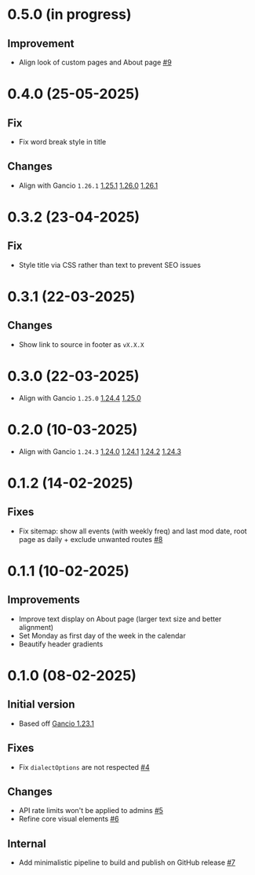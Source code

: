 # 0.5.0 (in progress)
## Improvement
- Align look of custom pages and About page [#9](https://github.com/tboye/offbeat.amsterdam/pull/10)

# 0.4.0 (25-05-2025)
## Fix
- Fix word break style in title

## Changes
- Align with Gancio `1.26.1`
[1.25.1](https://framagit.org/les/gancio/compare/v1.25.0...v1.25.1)
[1.26.0](https://framagit.org/les/gancio/compare/v1.25.1...v1.26.0)
[1.26.1](https://framagit.org/les/gancio/compare/v1.26.0...v1.26.1)

# 0.3.2 (23-04-2025)
## Fix
- Style title via CSS rather than text to prevent SEO issues

# 0.3.1 (22-03-2025)
## Changes
- Show link to source in footer as `vX.X.X`

# 0.3.0 (22-03-2025)
- Align with Gancio `1.25.0`
[1.24.4](https://framagit.org/les/gancio/compare/v1.24.3...v1.24.4)
[1.25.0](https://framagit.org/les/gancio/compare/v1.24.4...v1.25.0)

# 0.2.0 (10-03-2025)
- Align with Gancio `1.24.3`
[1.24.0](https://framagit.org/les/gancio/compare/v1.23.1...v1.24.0)
[1.24.1](https://framagit.org/les/gancio/compare/v1.24.0...v1.24.1)
[1.24.2](https://framagit.org/les/gancio/compare/v1.24.1...v1.24.2)
[1.24.3](https://framagit.org/les/gancio/compare/v1.24.2...v1.24.3)

# 0.1.2 (14-02-2025)
## Fixes
- Fix sitemap: show all events (with weekly freq) and last mod date, root page as daily + exclude unwanted routes
[#8](https://github.com/tboye/offbeat.amsterdam/pull/8)

# 0.1.1 (10-02-2025)
## Improvements
- Improve text display on About page (larger text size and better alignment)
- Set Monday as first day of the week in the calendar
- Beautify header gradients

# 0.1.0 (08-02-2025)
## Initial version
- Based off [Gancio 1.23.1](https://framagit.org/les/gancio/compare/v1.23.0...v1.23.1) 

## Fixes
- Fix `dialectOptions` are not respected [#4](https://github.com/tboye/offbeat.amsterdam/pull/4)

## Changes
- API rate limits won't be applied to admins [#5](https://github.com/tboye/offbeat.amsterdam/pull/5)
- Refine core visual elements [#6](https://github.com/tboye/offbeat.amsterdam/pull/6)

## Internal
- Add minimalistic pipeline to build and publish on GitHub release [#7](https://github.com/tboye/offbeat.amsterdam/pull/7)
